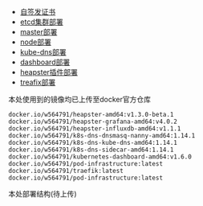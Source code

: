 * [自签发证书](/1bu-shu-zhi-nan/10-zi-qian-fa-zheng-shu.md)
* [etcd集群部署](/1bu-shu-zhi-nan/12-etcdji-qun-bu-shu.md)
* [master部署](/1bu-shu-zhi-nan/12-masterbu-shu.md)
* [node部署](/1bu-shu-zhi-nan/13-nodebu-shu.md)
* [kube-dns部署](/1bu-shu-zhi-nan/14-kube-dnsbu-shu.md)
* [dashboard部署](/1bu-shu-zhi-nan/15-dashboardbu-shu.md)
* [heapster插件部署](/1bu-shu-zhi-nan/heapstercha-jian-bu-shu.md)
* [treafix部署](/1bu-shu-zhi-nan/treafixbu-shu.md)

本处使用到的镜像均已上传至docker官方仓库

```
docker.io/w564791/heapster-amd64:v1.3.0-beta.1
docker.io/w564791/heapster-grafana-amd64:v4.0.2
docker.io/w564791/heapster-influxdb-amd64:v1.1.1
docker.io/w564791/k8s-dns-dnsmasq-nanny-amd64:1.14.1
docker.io/w564791/k8s-dns-kube-dns-amd64:1.14.1
docker.io/w564791/k8s-dns-sidecar-amd64:1.14.1
docker.io/w564791/kubernetes-dashboard-amd64:v1.6.0
docker.io/w564791/pod-infrastructure:latest
docker.io/w564791/traefik:latest
docker.io/w564791/pod-infrastructure:latest
```

本处部署结构\(待上传\)

